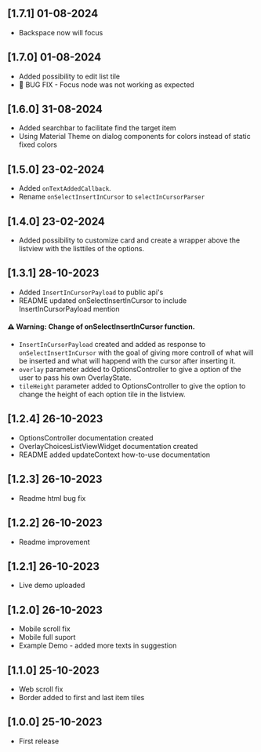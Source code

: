 ## [1.7.1] 01-08-2024
* Backspace now will focus

## [1.7.0] 01-08-2024
* Added possibility to edit list tile 
* 🐛 BUG FIX - Focus node was not working as expected

## [1.6.0] 31-08-2024
* Added searchbar to facilitate find the target item
* Using Material Theme on dialog components for colors instead of static fixed colors

## [1.5.0] 23-02-2024
* Added `onTextAddedCallback`.
* Rename `onSelectInsertInCursor` to `selectInCursorParser`

## [1.4.0] 23-02-2024
* Added possibility to customize card and create a wrapper above the listview with the listtiles of the options.

## [1.3.1] 28-10-2023
* Added `InsertInCursorPayload` to public api's
* README updated onSelectInsertInCursor to include InsertInCursorPayload mention

#### ⚠️ Warning: Change of onSelectInsertInCursor function.
* `InsertInCursorPayload` created and added as response to `onSelectInsertInCursor` with the goal of giving more controll of what will be inserted and what will happend with the cursor after inserting it.
* `overlay` parameter added to OptionsController to give a option of the user to pass his own OverlayState.
* `tileHeight` parameter added to OptionsController to give the option to change the height of each option tile in the listview.

## [1.2.4] 26-10-2023
* OptionsController documentation created
* OverlayChoicesListViewWidget documentation created
* README added updateContext how-to-use documentation

## [1.2.3] 26-10-2023
* Readme html bug fix

## [1.2.2] 26-10-2023
* Readme improvement

## [1.2.1] 26-10-2023
* Live demo uploaded

## [1.2.0] 26-10-2023
* Mobile scroll fix
* Mobile full suport
* Example Demo - added more texts in suggestion

## [1.1.0] 25-10-2023
* Web scroll fix
* Border added to first and last item tiles 

## [1.0.0] 25-10-2023
* First release